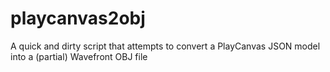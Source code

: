 # playcanvas2obj
A quick and dirty script that attempts to convert a PlayCanvas JSON model into a (partial) Wavefront OBJ file
